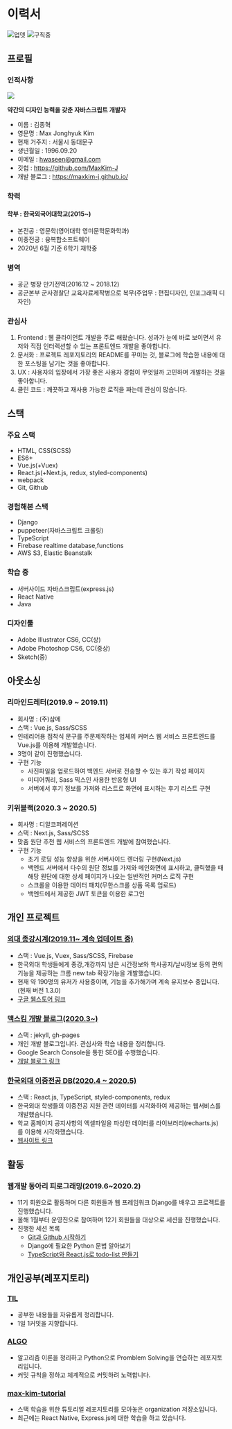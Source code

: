 # 이력서
![업뎃](https://img.shields.io/github/last-commit/MaxKim-J/RESUME?color=blue&label=updated&style=flat-square) ![구직중](https://img.shields.io/badge/currently-unemployed-orange?style=flat-square)
## 프로필

### 인적사항
![](https://maxkim-j.github.io/assets/img/52434807.jpeg)  

**약간의 디자인 능력을 갖춘 자바스크립트 개발자**
- 이름 : 김종혁
- 영문명 : Max Jonghyuk Kim
- 현재 거주지 : 서울시 동대문구
- 생년월일 : 1996.09.20
- 이메일 : hwaseen@gmail.com
- 깃헙 : https://github.com/MaxKim-J
- 개발 블로그 : https://maxkim-j.github.io/

### 학력

#### 학부 : 한국외국어대학교(2015~)
- 본전공 : 영문학(영어대학 영미문학문화학과)
- 이중전공 : 융복합소프트웨어
- 2020년 6월 기준 6학기 재학중

### 병역
- 공군 병장 만기전역(2016.12 ~ 2018.12)
- 공군본부 군사경찰단 교육자료제작병으로 복무(주업무 : 편집디자인, 인포그래픽 디자인)

### 관심사
1. Frontend : 웹 클라이언트 개발을 주로 해왔습니다. 성과가 눈에 바로 보이면서 유저와 직접 인터렉션할 수 있는 프론트엔드 개발을 좋아합니다.
2. 문서화 : 프로젝트 레포지토리의 README를 꾸미는 것, 블로그에 학습한 내용에 대한 포스팅을 남기는 것을 좋아합니다. 
3. UX : 사용자의 입장에서 가장 좋은 사용자 경험이 무엇일까 고민하며 개발하는 것을 좋아합니다. 
4. 클린 코드 : 깨끗하고 재사용 가능한 로직을 짜는데 관심이 많습니다. 

## 스택

### 주요 스택
- HTML, CSS(SCSS)
- ES6+
- Vue.js(+Vuex)
- React.js(+Next.js, redux, styled-components)
- webpack
- Git, Github

### 경험해본 스택
- Django
- puppeteer(자바스크립트 크롤링)
- TypeScript
- Firebase realtime database,functions
- AWS S3, Elastic Beanstalk

### 학습 중
- 서버사이드 자바스크립트(express.js)
- React Native
- Java

### 디자인툴
- Adobe Illustrator CS6, CC(상)
- Adobe Photoshop CS6, CC(중상)
- Sketch(중)

## 아웃소싱
### 리마인드레터(2019.9 ~ 2019.11)
- 회사명 : (주)삼메
- 스택 : Vue.js, Sass/SCSS
- 인테리어용 접착식 문구를 주문제작하는 업체의 커머스 웹 서비스 프론트엔드를 Vue.js를 이용해 개발했습니다.
- 3명이 같이 진행했습니다.
- 구현 기능 
    - 사진파일을 업로드하여 백엔드 서버로 전송할 수 있는 후기 작성 페이지
    - 미디어쿼리, Sass 믹스인 사용한 반응형 UI
    - 서버에서 후기 정보를 가져와 리스트로 화면에 표시하는 후기 리스트 구현

### 키위블랙(2020.3 ~ 2020.5)
- 회사명 : 디알코퍼레이션
- 스택 : Next.js, Sass/SCSS
- 맞춤 원단 추천 웹 서비스의 프론트엔드 개발에 참여했습니다.
- 구현 기능
    - 초기 로딩 성능 향상을 위한 서버사이드 렌더링 구현(Next.js)
    - 백엔드 서버에서 다수의 원단 정보를 가져와 메인화면에 표시하고, 클릭했을 때 해당 원단에 대한 상세 페이지가 나오는 일반적인 커머스 로직 구현
    - 스크롤을 이용한 데이터 패치(무한스크롤 상품 목록 업로드)
    - 백엔드에서 제공한 JWT 토큰을 이용한 로그인

## 개인 프로젝트

### [외대 종강시계(2019.11~ 계속 업데이트 중)](https://github.com/MaxKim-J/HUFS-Semester-Clock-Extension)
- 스택 : Vue.js, Vuex, Sass/SCSS, Firebase
- 한국외대 학생들에게 종강,개강까지 남은 시간정보와 학사공지/날씨정보 등의 편의 기능을 제공하는 크롬 new tab 확장기능을 개발했습니다.
- 현재 약 190명의 유저가 사용중이며, 기능을 추가해가며 계속 유지보수 중입니다.(현재 버전 1.3.0)
- [구글 웹스토어 링크](https://chrome.google.com/webstore/detail/%EC%99%B8%EB%8C%80-%EC%A2%85%EA%B0%95%EC%8B%9C%EA%B3%84/jadlpknbgnmmelikpcaogikohieafaem?hl=ko)

### [맥스킴 개발 블로그(2020.3~)](https://github.com/MaxKim-J/maxkim-j.github.io)
- 스택 : jekyll, gh-pages
- 개인 개발 블로그입니다. 관심사와 학습 내용을 정리합니다.
- Google Search Console을 통한 SEO를 수행했습니다.
- [개발 블로그 링크](https://maxkim-j.github.io/)

### [한국외대 이중전공 DB(2020.4 ~ 2020.5)](https://github.com/MaxKim-J/HUFS-Second-Major-Visualize)
- 스택 : React.js, TypeScript, styled-components, redux
- 한국외대 학생들의 이중전공 지원 관련 데이터를 시각화하여 제공하는 웹서비스를 개발했습니다.
- 학교 홈페이지 공지사항의 엑셀파일을 파싱한 데이터를 라이브러리(recharts.js) 를 이용해 시각화했습니다. 
- [웹사이트 링크](https://maxkim-j.github.io/HUFS-Second-Major-Visualize/)

## 활동
### 웹개발 동아리 피로그래밍(2019.6~2020.2)
- 11기 회원으로 활동하며 다른 회원들과 웹 프레임워크 Django를 배우고 프로젝트를 진행했습니다.
- 올해 1월부터 운영진으로 참여하며 12기 회원들을 대상으로 세션을 진행했습니다.
- 진행한 세션 목록
    - [Git과 Github 시작하기](https://maxkim-j.github.io/posts/git-start)
    - Django에 필요한 Python 문법 알아보기
    - [TypeScript와 React.js로 todo-list 만들기](https://www.notion.so/projectmaxkim/React-Essentials-4d320483511149bca7d216f621e81ec9) 

## 개인공부(레포지토리)
### [TIL](https://github.com/MaxKim-J/TIL)
- 공부한 내용들을 자유롭게 정리합니다.
- 1일 1커밋을 지향합니다.

### [ALGO](https://github.com/MaxKim-J/Algo)
- 알고리즘 이론을 정리하고 Python으로 Promblem Solving을 연습하는 레포지토리입니다.
- 커밋 규칙을 정하고 체계적으로 커밋하려 노력합니다.

### [max-kim-tutorial](https://github.com/max-kim-tutorial)
- 스택 학습을 위한 튜토리얼 레포지토리를 모아놓은 organization 저장소입니다.
- 최근에는 React Native, Express.js에 대한 학습을 하고 있습니다.

